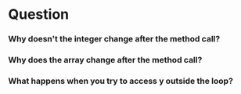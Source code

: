 # Question
### Why doesn't the integer change after the method call?
### Why does the array change after the method call?
### What happens when you try to access y outside the loop?
